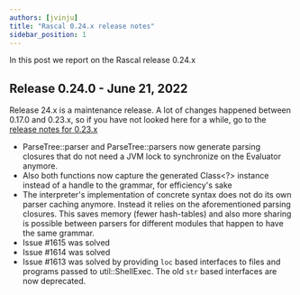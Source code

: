 ```yaml
---
authors: [jvinju]
title: "Rascal 0.24.x release notes"
sidebar_position: 1
---
```


In this post we report on the Rascal release 0.24.x

<!--truncate-->

## Release 0.24.0 - June 21, 2022

Release 24.x is a maintenance release. A lot of changes happened between 0.17.0 and 0.23.x, so if you have not looked here for a while, go to the [release notes for 0.23.x](/release-notes/rascal-0-23-x-release-notes)

* ParseTree::parser and ParseTree::parsers now generate parsing closures that do not need a JVM lock to synchronize on the Evaluator anymore. 
* Also both functions now capture the generated Class<?> instance instead of a handle to the grammar, for efficiency's sake
* The interpreter's implementation of concrete syntax does not do its own parser caching anymore. Instead it relies on the aforementioned
parsing closures. This saves memory (fewer hash-tables) and also more sharing is possible between parsers for different modules that happen to have the same grammar.
* Issue #1615 was solved
* Issue #1614 was solved
* Issue #1613 was solved by providing `loc` based interfaces to files and programs passed to util::ShellExec. The old `str` based interfaces are now deprecated.